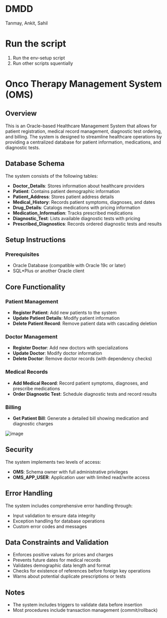 # DMDD
Tanmay, Ankit, Sahil


# Run the script 
1. Run the env-setup script
2. Run other scripts squentially 

# Onco Therapy Management System (OMS)

## Overview
This is an Oracle-based Healthcare Management System that allows for patient registration, medical record management, diagnostic test ordering, and billing. The system is designed to streamline healthcare operations by providing a centralized database for patient information, medications, and diagnostic tests.

## Database Schema

The system consists of the following tables:

- **Doctor_Details**: Stores information about healthcare providers
- **Patient**: Contains patient demographic information
- **Patient_Address**: Stores patient address details
- **Medical_History**: Records patient symptoms, diagnoses, and dates
- **Drug_Details**: Catalogs medications with pricing information
- **Medication_Information**: Tracks prescribed medications
- **Diagnostic_Test**: Lists available diagnostic tests with pricing
- **Prescribed_Diagnostics**: Records ordered diagnostic tests and results

## Setup Instructions

### Prerequisites
- Oracle Database (compatible with Oracle 19c or later)
- SQL*Plus or another Oracle client

## Core Functionality

### Patient Management
- **Register Patient**: Add new patients to the system
- **Update Patient Details**: Modify patient information
- **Delete Patient Record**: Remove patient data with cascading deletion

### Doctor Management
- **Register Doctor**: Add new doctors with specializations
- **Update Doctor**: Modify doctor information
- **Delete Doctor**: Remove doctor records (with dependency checks)

### Medical Records
- **Add Medical Record**: Record patient symptoms, diagnoses, and prescribe medications
- **Order Diagnostic Test**: Schedule diagnostic tests and record results

### Billing
- **Get Patient Bill**: Generate a detailed bill showing medication and diagnostic charges

![image](https://github.com/user-attachments/assets/876b1f6c-0e0c-44ef-af8b-5b7028702bc3)


## Security

The system implements two levels of access:
- **OMS**: Schema owner with full administrative privileges
- **OMS_APP_USER**: Application user with limited read/write access

## Error Handling

The system includes comprehensive error handling through:
- Input validation to ensure data integrity
- Exception handling for database operations
- Custom error codes and messages

## Data Constraints and Validation

- Enforces positive values for prices and charges
- Prevents future dates for medical records
- Validates demographic data length and format
- Checks for existence of references before foreign key operations
- Warns about potential duplicate prescriptions or tests

## Notes

- The system includes triggers to validate data before insertion
- Most procedures include transaction management (commit/rollback)
